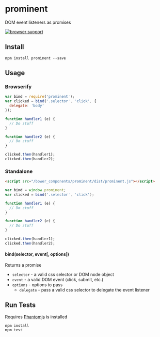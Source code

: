 # prominent
 
DOM event listeners as promises

[![browser support](https://ci.testling.com/scottcorgan/prominent.png)](https://ci.testling.com/scottcorgan/prominent)
 
## Install
 
```
npm install prominent --save
```
 
## Usage
 
### Browserify

```js
var bind = require('prominent');
var clicked = bind('.selector', 'click', {
  delegate: 'body'
});

function handler1 (e) {
  // Do stuff
}

function handler2 (e) {
  // Do stuff
}

clicked.then(handler1);
clicked.then(handler2);
```

### Standalone

```html
<script src="/bower_components/prominent/dist/prominent.js"></script>
```

```js
var bind = window.prominent;
var clicked = bind('.selector', 'click');

function handler1 (e) {
  // Do stuff
}

function handler2 (e) {
  // Do stuff
}

clicked.then(handler1);
clicked.then(handler2);
```

#### bind(selector, event[, options])

Returns a promise

* `selector` - a valid css selector or DOM node object
* `event` - a valid DOM event (click, submit, etc.)
* `options` - options to pass
  * `delegate` - pass a valid css selector to delegate the event listener
 
## Run Tests
 
Requires [Phantomjs](http://phantomjs.org/download.html) is installed
 
```
npm install
npm test
```